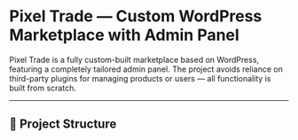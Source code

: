 # Pixel Trade — Custom WordPress Marketplace with Admin Panel

Pixel Trade is a fully custom-built marketplace based on WordPress, featuring a completely tailored admin panel. The project avoids reliance on third-party plugins for managing products or users — all functionality is built from scratch.

---

## 🧩 Project Structure
